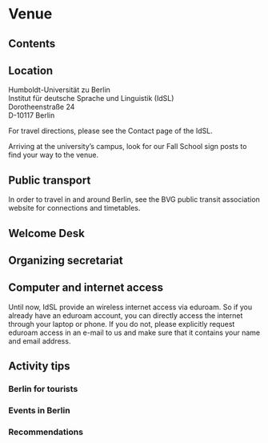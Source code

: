 # Venue
## Contents

## Location 

Humboldt-Universität zu Berlin <br>
Institut für deutsche Sprache und Linguistik (IdSL) <br>
Dorotheenstraße 24 <br>
D-10117 Berlin <br>

For travel directions, please see the Contact page of the IdSL.

Arriving at the university’s campus, look for our Fall School sign posts to find your way to the venue.

## Public transport

In order to travel in and around Berlin, see the BVG public transit association website for connections and timetables.

## Welcome Desk 

## Organizing secretariat

## Computer and internet access

Until now, IdSL provide an wireless internet access via eduroam. So if you already have an eduroam account, you can directly access the internet through your laptop or phone. If you do not, please explicitly request eduroam access in an e-mail to us and make sure that it contains your name and email address. 

## Activity tips
### Berlin for tourists
### Events in Berlin 
### Recommendations
